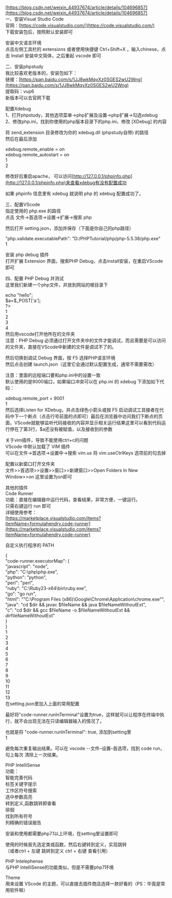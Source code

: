 [https://blog.csdn.net/weixin_44937674/article/details/104696857](https://blog.csdn.net/weixin_44937674/article/details/104696857)<br />一、安装Visual Studio Code<br />官网：[https://code.visualstudio.com/](https://code.visualstudio.com/)<br />下载安装包后，按照默认安装即可

安装中文语言环境<br />点击左侧工具栏的 extensions 或者使用快捷键 Ctrl+Shift+X ，输入chinese，点击 Install 安装中文简体，之后重起 vscode 即可

二、安装phpstudy<br />我比较喜欢老版本的，安装包如下：<br />链接：[https://pan.baidu.com/s/1JJ8wkMqvXz0SGES2wU2Wng](https://pan.baidu.com/s/1JJ8wkMqvXz0SGES2wU2Wng)<br />提取码：vup6<br />新版本可以去官网下载

配置Xdebug<br />1、打开phpstudy，其他选项菜单->php扩展及设置->php扩展->勾选xdebug<br />2、修改php.ini，找到你使用的php版本目录下的php.ini，修改 [XDebug] 的内容

将 zend_extension 目录修改为你的 xdebug.dll (phpstudy自带) 的路径<br />然后在最后添加

xdebug.remote_enable = on<br />xdebug.remote_autostart = on<br />1<br />2

修改好后重启apache， 可以访问[http://127.0.0.1/phpinfo.php](http://127.0.0.1/phpinfo.php)来查看xdebug有没有配置成功

如果 phpinfo 信息里有 xdebug 就说明 php 的 xdebug 配置成功了。

三、配置VScode<br />指定使用的 php.exe 的路径<br />点击 文件->首选项->设置->扩展->搜索 php

然后打开 setting.json，添加并保存（下面是你自己的php路径）

"php.validate.executablePath": "D:/PHPTutorial/php/php-5.5.38/php.exe"<br />1


安装 php debug 插件<br />打开扩展 Extension 界面，搜索PHP Debug，点击install安装，在重启VScode 即可


四、配置 PHP Debug 并测试<br />这里我们新建一个php文件，并放到网站的根目录下

<?php<br />echo "hello";<br />$a=$_POST['a'];<br />?><br />1<br />2<br />3<br />4<br />然后用vscode打开他所在的文件夹<br />注意：PHP Debug 必须通过打开文件夹中的文件才能调试，而且需要是可以访问的文件夹，直接在VScode中新建的文件是调试不了的。

然后切换到调试 Debug 界面，按 F5 选择PHP语言环境<br />然后点击创建 launch.json（这里它会通过默认配置生成，通常不需要需改）

注意：里面的远程端口要和php.ini中的设置一致<br />默认使用的是9000端口，如果端口冲突可以在 php.ini 的 xdebug 下添加如下代码：

xdebug.remote_port = 9001<br />1<br />然后选择Listen for XDebug，并点击绿色小箭头或按 F5 启动调试工具接者在代码中下一个断点（点击行号前面的点即可）最后在浏览器中访问我们下断点的页面，VScode就能够监听代码接收的内容并显示相关运行结果这里可以看到代码运行停在了第3行，$a还没有被赋值，以及接收到的参数

关于vim插件，导致不能使用ctrl+c的问题<br />VScode 中默认加载了 VIM 插件<br />可以在文件->首选项->设置中->搜索 vim.us 将 vim.useCtrlKeys 选项前的勾去掉


配置以新窗口打开文件夹<br />文件>>首选项>>设置>>窗口>>新建窗口>>Open Folders In New Window>>on 这里设置为on即可

其他的插件<br />Code Runner<br />功能：直接在编辑器中运行代码，查看结果，非常方便，一键运行。<br />只需右键运行 run 即可<br />详细使用参考：<br />[https://marketplace.visualstudio.com/items?itemName=formulahendry.code-runner](https://marketplace.visualstudio.com/items?itemName=formulahendry.code-runner)

自定义执行程序的 PATH

{<br />    "code-runner.executorMap": {<br />        "javascript": "node",<br />        "php": "C:\\php\\php.exe",<br />        "python": "python",<br />        "perl": "perl",<br />        "ruby": "C:\\Ruby23-x64\\bin\\ruby.exe",<br />        "go": "go run",<br />        "html": "\"C:\\Program Files (x86)\\Google\\Chrome\\Application\\chrome.exe\"",<br />        "java": "cd $dir && javac $fileName && java $fileNameWithoutExt",<br />        "c": "cd $dir && gcc $fileName -o $fileNameWithoutExt && $dir$fileNameWithoutExt"<br />    }<br />}<br />1<br />2<br />3<br />4<br />5<br />6<br />7<br />8<br />9<br />10<br />11<br />12<br />13<br />在setting.json里加入上面的常用配置

最好将"code-runner.runInTerminal"设置为true，这样就可以让程序在终端中执行，就不会出现无法在只读编辑器输入的情况了。

也就是将  "code-runner.runInTerminal": true,  添加到setting里<br />1

避免每次重复输出结果。可以在 vscode --文件–设置–首选项，找到 code run，勾上每次 清除上一次结果。


PHP IntelliSense<br />功能：<br />智能完善代码<br />标签关键字提示<br />工作区符号搜索<br />选中参数高亮<br />转到定义,函数跳转即查看<br />徘徊<br />找到所有符号<br />列精确的错误报告

安装和使用都需要php7.1以上环境，在setting里设置即可

使用的时候首先选定类或函数，然后右键转到定义，实现跳转<br />（或者ctrl + 左键 跳转到定义 ctrl + 右键 查看引用）


PHP Intelephense<br />与PHP IntelliSense的功能类似，但是不需要php7环境

Theme<br />用来设置 VScode 的主题，可以直接去插件商店选择一款好看的（PS：毕竟是常用软件嘛）

